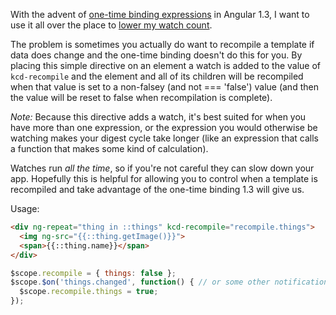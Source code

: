With the advent of [one-time binding expressions](https://docs.angularjs.org/guide/expression#one-time-binding) in
Angular 1.3, I want to use it all over the place to [lower my watch count](https://github.com/kentcdodds/ng-stats).

The problem is sometimes you actually do want to recompile a template if data does change and the one-time binding
doesn't do this for you. By placing this simple directive on an element a watch is added to the value of `kcd-recompile`
and the element and all of its children will be recompiled when that value is set to a non-falsey (and not === 'false')
value (and then the value will be reset to false when recompilation is complete).

*Note:* Because this directive adds a watch, it's best suited for when you have more than one expression, or the
expression you would otherwise be watching makes your digest cycle take longer (like an expression that calls a
function that makes some kind of calculation).

Watches run *all the time*, so if you're not careful they can slow down your app. Hopefully this is helpful for allowing
you to control when a template is recompiled and take advantage of the one-time binding 1.3 will give us.

Usage:

```html
<div ng-repeat="thing in ::things" kcd-recompile="recompile.things">
  <img ng-src="{{::thing.getImage()}}">
  <span>{{::thing.name}}</span>
</div>
```

```javascript
$scope.recompile = { things: false };
$scope.$on('things.changed', function() { // or some other notification mechanism that you need to recompile...
  $scope.recompile.things = true;
});
```
